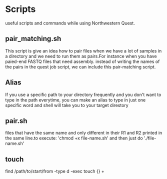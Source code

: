 # Scripts
useful scripts and commands while using Northwestern Quest.
## pair_matching.sh 
This script is give an idea how to pair files when we have a lot of samples in a directory and we need to run them as pairs.For instance when you have paied-end FASTQ files 
that need assembly. instead of writing the names of the pairs in the quest job script, we can include this pair-matching script.
## Alias
If you use a specific path to your directory frequently and you don't want to type in the path everytime, you can make an alias to type in just one specific word and shell will take you to your target direstory
## pair.sh
 files that have the same name and only different in their R1 and R2 printed in the same line.to execute: 'chmod +x file-name.sh' and then just do './file-name.sh'
## touch

find /path/to/start/from -type d -exec touch {} +
